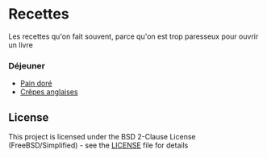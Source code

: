# Recettes

Les recettes qu'on fait souvent, parce qu'on est trop paresseux pour ouvrir un livre

### Déjeuner

* [Pain doré](dejeuner/paindore.md)
* [Crêpes anglaises](dejeuner/crepesanglaises.md)

## License

This project is licensed under the BSD 2-Clause License (FreeBSD/Simplified) - see the [LICENSE](LICENSE) file for details
